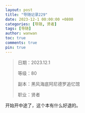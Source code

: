 ```yaml
---
layout: post
title: "导随记录229"
date: 2023-12-1 00:00:00 +0800
categories: [导随, 贤者]
tags: [导随]
author: wanwan
toc: true
comments: true
pin: true
---
```

> 日期：2023.12.1
>
> 等级：80
>
> 副本：黑风海底阿尼德罗追忆馆
>
> 职业：贤者

开始开中途了，这个本有什么好退的。